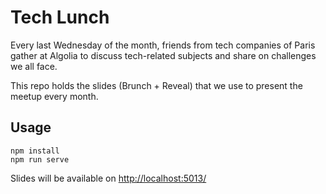 # Tech Lunch

Every last Wednesday of the month, friends from tech companies of Paris gather
at Algolia to discuss tech-related subjects and share on challenges we
all face.

This repo holds the slides (Brunch + Reveal) that we use to present the meetup
every month.

## Usage

```
npm install
npm run serve
```

Slides will be available on [http://localhost:5013/](http://localhost:5013/)

